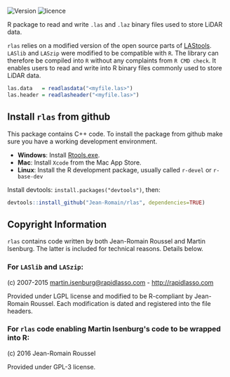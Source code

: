 ![Version](http://img.shields.io/Version/1.0.3.png)  ![licence](https://img.shields.io/badge/Licence-GPL--3-blue.svg)

R package to read and write `.las` and `.laz` binary files used to store LiDAR data.

`rlas` relies on a modified version of the open source parts of [LAStools](https://github.com/LAStools/LAStools). `LASlib` and `LASzip` were modified to be compatible with `R`. The library can therefore be compiled into `R` without any complaints from `R CMD check`.
It enables users to read and write into R binary files commonly used to store LiDAR data.

```r
las.data   = readlasdata("<myfile.las>")
las.header = readlasheader("<myfile.las>")
```

## Install `rlas` from github

This package contains C++ code. To install the package from github make sure you have a working development environment.

* **Windows**: Install [Rtools.exe](https://cran.r-project.org/bin/windows/Rtools/).  
* **Mac**: Install `Xcode` from the Mac App Store.
* **Linux**: Install the R development package, usually called `r-devel` or `r-base-dev`

Install devtools: `install.packages("devtools")`, then:

````r
devtools::install_github("Jean-Romain/rlas", dependencies=TRUE)
````

## Copyright Information

`rlas` contains code written  by both Jean-Romain Roussel and Martin Isenburg. The latter is included
for technical reasons. Details below.

### For `LASlib` and `LASzip`:

(c) 2007-2015 martin.isenburg@rapidlasso.com - http://rapidlasso.com

Provided under LGPL license and modified to be R-compliant by Jean-Romain Roussel. Each modification
is dated and registered into the file headers.

### For `rlas` code enabling Martin Isenburg's code to be wrapped into R:

(c) 2016 Jean-Romain Roussel

Provided under GPL-3 license.